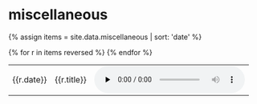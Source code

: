 # miscellaneous
{% assign items = site.data.miscellaneous | sort: 'date' %}
<table>
{% for r in items reversed %}
    <tr>
        <td>{{r.date}}</td>
        <td>
            {{r.title}}
        </td>
        <td>
            <audio src="{{site.url}}/recordings/{{r.path}}" controls controlsList="nodownload" preload="none" />
        </td>
    </tr>
{% endfor %}
</table>
